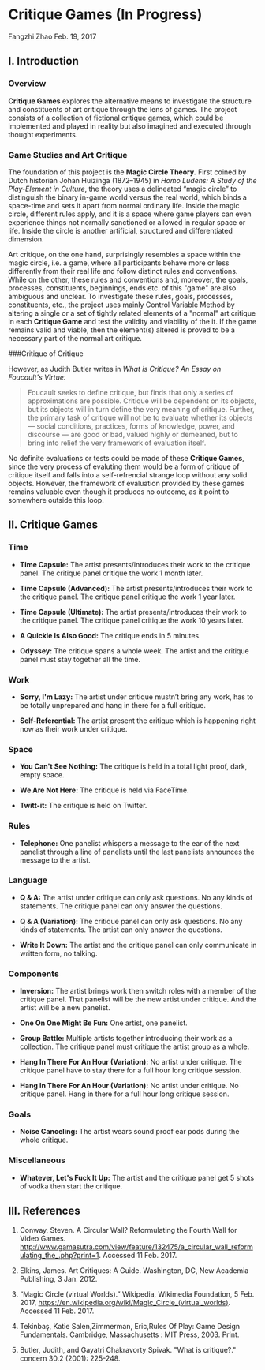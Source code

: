 # Critique Games (In Progress)Fangzhi ZhaoFeb. 19, 2017## I. Introduction ### Overview**Critique Games** explores the alternative means to investigate the structure and constituents of art critique through the lens of games. The project consists of a collection of fictional critique games, which could be implemented and played in reality but also imagined and executed through thought experiments.### Game Studies and Art CritiqueThe foundation of this project is the **Magic Circle Theory.** First coined by Dutch historian Johan Huizinga (1872–1945) in *Homo Ludens: A Study of the Play-Element in Culture*, the theory uses a delineated “magic circle” to distinguish the binary in-game world versus the real world, which binds a space-time and sets it apart from normal ordinary life. Inside the magic circle, different rules apply, and it is a space where game players can even experience things not normally sanctioned or allowed in regular space or life. Inside the circle is another artificial, structured and differentiated dimension.Art critique, on the one hand, surprisingly resembles a space within the magic circle, i.e. a game, where all participants behave more or less differently from their real life and follow distinct rules and conventions. While on the other, these rules and conventions and, moreover, the goals, processes, constituents, beginnings, ends etc. of this "game" are also ambiguous and unclear. To investigate these rules, goals, processes, constituents, etc., the project uses mainly Control Variable Method by altering a single or a set of tightly related elements of a "normal" art critique in each **Critique Game** and test the validity and viability of the it. If the game remains valid and viable, then the element(s) altered is proved to be a necessary part of the normal art critique.###Critique of CritiqueHowever, as Judith Butler writes in *What is Critique? An Essay on Foucault's Virtue:*>Foucault seeks to define critique, but finds that only a series of approximations are possible. Critique will be dependent on its objects, but its objects will in turn define the very meaning of critique. Further, the primary task of critique will not be to evaluate whether its objects — social conditions, practices, forms of knowledge, power, and discourse — are good or bad, valued highly or demeaned, but to bring into relief the very framework of evaluation itself.No definite evaluations or tests could be made of these **Critique Games**, since the very process of evaluting them would be a form of critique of critique itself and falls into a self-refrencial strange loop without any solid objects. However, the framework of evaluation provided by these games remains valuable even though it produces no outcome, as it point to somewhere outside this loop. ## II. Critique Games### Time- **Time Capsule:** The artist presents/introduces their work to the critique panel. The critique panel critique the work 1 month later.- **Time Capsule (Advanced):** The artist presents/introduces their work to the critique panel. The critique panel critique the work 1 year later.- **Time Capsule (Ultimate):** The artist presents/introduces their work to the critique panel. The critique panel critique the work 10 years later.- **A Quickie Is Also Good:** The critique ends in 5 minutes.- **Odyssey:** The critique spans a whole week. The artist and the critique panel must stay together all the time.### Work- **Sorry, I'm Lazy:** The artist under critique mustn’t bring any work, has to be totally unprepared and hang in there for a full critique. - **Self-Referential:** The artist present the critique which is happening right now as their work under critique. ### Space- **You Can't See Nothing:** The critique is held in a total light proof, dark, empty space.- **We Are Not Here:** The critique is held via FaceTime.- **Twitt-it:** The critique is held on Twitter.### Rules- **Telephone:** One panelist whispers a message to the ear of the next panelist through a line of panelists until the last panelists announces the message to the artist.### Language- **Q & A:** The artist under critique can only ask questions. No any kinds of statements. The critique panel can only answer the questions.- **Q & A (Variation):** The critique panel can only ask questions. No any kinds of statements. The artist can only answer the questions.- **Write It Down:** The artist and the critique panel can only communicate in written form, no talking.### Components- **Inversion:** The artist brings work then switch roles with a member of the critique panel. That panelist will be the new artist under critique. And the artist will be a new panelist.- **One On One Might Be Fun:** One artist, one panelist. - **Group Battle:** Multiple artists together introducing their work as a collection. The critique panel must critique the artist group as a whole.- **Hang In There For An Hour (Variation):** No artist under critique. The critique panel have to stay there for a full hour long critique session.- **Hang In There For An Hour (Variation):** No artist under critique. No critique panel. Hang in there for a full hour long critique session.### Goals- **Noise Canceling:** The artist wears sound proof ear pods during the whole critique.### Miscellaneous- **Whatever, Let's Fuck It Up:** The artist and the critique panel get 5 shots of vodka then start the critique.## III. References1. Conway, Steven. A Circular Wall? Reformulating the Fourth Wall for Video Games. http://www.gamasutra.com/view/feature/132475/a_circular_wall_reformulating_the_.php?print=1. Accessed 11 Feb. 2017.2. Elkins, James. Art Critiques: A Guide. Washington, DC, New Academia Publishing, 3 Jan. 2012. 3. “Magic Circle (virtual Worlds).” Wikipedia, Wikimedia Foundation, 5 Feb. 2017, https://en.wikipedia.org/wiki/Magic_Circle_(virtual_worlds). Accessed 11 Feb. 2017.4. Tekinbaş, Katie Salen,Zimmerman, Eric,Rules Of Play: Game Design Fundamentals. Cambridge, Massachusetts : MIT Press, 2003. Print.5. Butler, Judith, and Gayatri Chakravorty Spivak. "What is critique?." concern 30.2 (2001): 225-248. 
